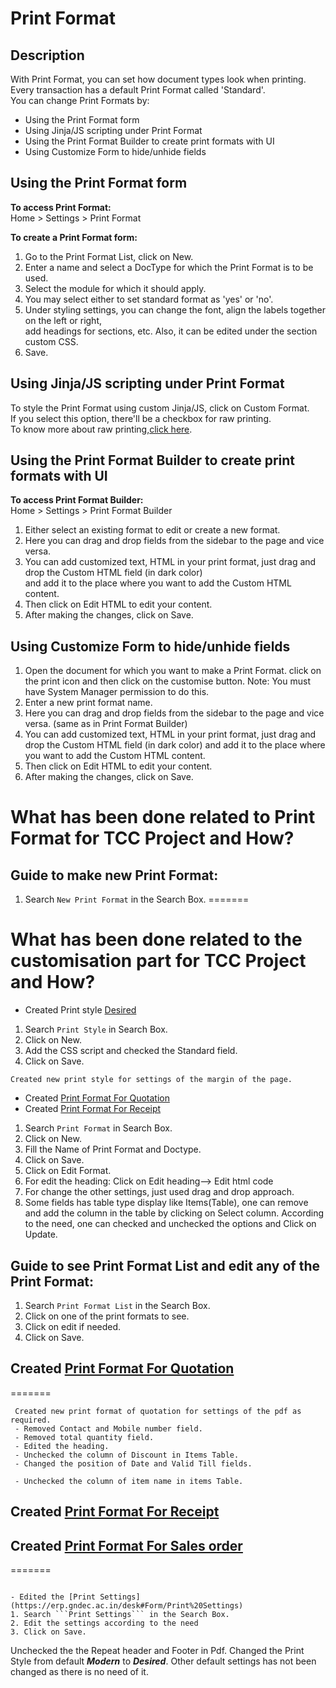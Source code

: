 # Print Format

## Description
With Print Format, you can set how document types look when printing.  
Every transaction has a default Print Format called 'Standard'.  
You can change Print Formats by:  
   * Using the Print Format form
   * Using Jinja/JS scripting under Print Format
   * Using the Print Format Builder to create print formats with UI
   * Using Customize Form to hide/unhide fields

## Using the Print Format form

**To access Print Format:**  
Home > Settings > Print Format  

**To create a Print Format form:**   
1. Go to the Print Format List, click on New.  
2. Enter a name and select a DocType for which the Print Format is to be used.  
3. Select the module for which it should apply.  
4. You may select either to set standard format as 'yes' or 'no'.
5. Under styling settings, you can change the font, align the labels together on the left or right,  
add headings for sections, etc. Also, it can be edited under the section custom CSS.
7. Save.

## Using Jinja/JS scripting under Print Format
To style the Print Format using custom Jinja/JS, click on Custom Format.  
If you select this option, there'll be a checkbox for raw printing.  
To know more about raw printing,[click here](https://docs.erpnext.com/docs/user/manual/en/setting-up/print/raw-printing).  

## Using the Print Format Builder to create print formats with UI

**To access Print Format Builder:**  
Home > Settings > Print Format Builder  

1. Either select an existing format to edit or create a new format.
2. Here you can drag and drop fields from the sidebar to the page and vice versa.
3. You can add customized text, HTML in your print format, just drag and drop the Custom HTML field (in dark color)</br> 
and add it to the place where you want to add the Custom HTML content.
4. Then click on Edit HTML to edit your content.
5. After making the changes, click on Save.

## Using Customize Form to hide/unhide fields

1. Open the document for which you want to make a Print Format. click on the print icon and then click on the customise button. Note: You must have System Manager permission to do this.
2. Enter a new print format name.
3. Here you can drag and drop fields from the sidebar to the page and vice versa. (same as in Print Format Builder)
4. You can add customized text, HTML in your print format, just drag and drop the Custom HTML field (in dark color) and add it to the place where you want to add the Custom HTML content.
5. Then click on Edit HTML to edit your content.
6. After making the changes, click on Save.



# **What has been done related to Print Format for TCC Project and How?**

## Guide to make new Print Format:
 
1. Search ```New Print Format``` in the Search Box.
=======
# **What has been done related to the customisation part for TCC Project and How?**

- Created Print style [Desired](https://erp.gndec.ac.in/desk#Form/Print%20Style/Desired)

1. Search ```Print Style``` in Search Box.
2. Click on New.
3. Add the CSS script and checked the Standard field.
4. Click on Save.
```
Created new print style for settings of the margin of the page.
```

- Created [Print Format For Quotation](https://erp.gndec.ac.in/desk#print-format-builder/Print%20Format%20for%20Quotation)
- Created [Print Format For Receipt](https://erp.gndec.ac.in/desk#print-format-builder/Print%20Format%20of%20Receipt)
 
1. Search ```Print Format``` in Search Box.
2. Click on New.
3. Fill the Name of Print Format and Doctype.
4. Click on Save.
5. Click on Edit Format.
6. For edit the heading: Click on Edit heading--> Edit html code
7. For change the other settings, just used drag and drop approach.
8. Some fields has table type display like Items(Table), one can remove and add the column in the table by clicking on Select column.
According to the need, one can checked and unchecked the options and Click on Update.


## Guide to see Print Format List and edit any of the Print Format:

1. Search ```Print Format List``` in the Search Box.
2. Click on one of the print formats to see.
3. Click on edit if needed.
4. Click on Save.


## Created [Print Format For Quotation](https://erp.gndec.ac.in/desk#print-format-builder/Print%20Format%20for%20Quotation)
=======

```
 Created new print format of quotation for settings of the pdf as required.
 - Removed Contact and Mobile number field.
 - Removed total quantity field.
 - Edited the heading.
 - Unchecked the column of Discount in Items Table.
 - Changed the position of Date and Valid Till fields.

 - Unchecked the column of item name in items Table.
```


## Created [Print Format For Receipt](https://erp.gndec.ac.in/desk#print-format-builder/Print%20Format%20of%20Receipt)
## Created [Print Format For Sales order](https://erp.gndec.ac.in/desk#Form/Print%20Format/Print%20Format%20for%20Sales%20order)

=======
```

- Edited the [Print Settings](https://erp.gndec.ac.in/desk#Form/Print%20Settings)
1. Search ```Print Settings``` in the Search Box.
2. Edit the settings according to the need
3. Click on Save.
```
Unchecked the the Repeat header and Footer in Pdf.
Changed the Print Style from default ***Modern*** to ***Desired***.
Other default settings has not been changed as there is no need of it.
```


